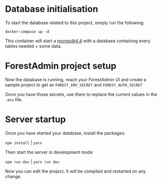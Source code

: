 # Database initialisation

To start the database related to this project, simply run the following:

`docker-compose up -d`

This container will start a mongo@4.4 with a database containing every tables needed + some data.

# ForestAdmin project setup

Now the database is running, reach your ForestAdmin UI and create a sample project to get an `FOREST_ENV_SECRET` and `FOREST_AUTH_SECRET`

Once you have those secrets, use them to replace the current values in the `.env` file.

# Server startup

Once you have started your database, install the packages:

`npm install` | `yarn`

Then start the server in development mode

`npm run dev` | `yarn run dev`

Now you can edit the project. It will be compiled and restarted on any change.
